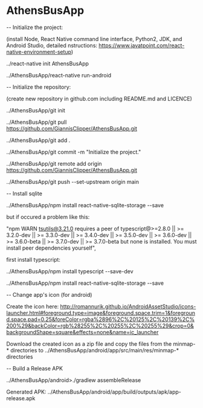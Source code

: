 # AthensBusApp


-- Initialize the project:

(install Node, React Native command line interface, Python2, JDK, and Android Studio, detailed nstructions: https://www.javatpoint.com/react-native-environment-setup)

../react-native init AthensBusApp

../AthensBusApp/react-native run-android


-- Initialize the repository:

(create new repository in github.com including README.md and LICENCE)

../AthensBusApp/git init

../AthensBusApp/git pull https://github.com/GiannisClipper/AthensBusApp.git

../AthensBusApp/git add .

../AthensBusApp/git commit -m "Initialize the project."

../AthensBusApp/git remote add origin https://github.com/GiannisClipper/AthensBusApp.git

../AthensBusApp/git push --set-upstream origin main


-- Install sqlite

../AthensBusApp/npm install react-native-sqlite-storage --save

but if occured a problem like this:

"npm WARN tsutils@3.21.0 requires a peer of typescript@>=2.8.0 || >= 3.2.0-dev || >= 3.3.0-dev || >= 3.4.0-dev || >= 3.5.0-dev || >= 3.6.0-dev || >= 3.6.0-beta || >= 3.7.0-dev || >= 3.7.0-beta but none is installed. You must install peer dependencies yourself",

first install typescript:

../AthensBusApp/npm install typescript --save-dev

../AthensBusApp/npm install react-native-sqlite-storage --save


-- Change app's icon (for android)

Create the icon here: http://romannurik.github.io/AndroidAssetStudio/icons-launcher.html#foreground.type=image&foreground.space.trim=1&foreground.space.pad=0.25&foreColor=rgba%2896%2C%20125%2C%20139%2C%200%29&backColor=rgb%28255%2C%20255%2C%20255%29&crop=0&backgroundShape=square&effects=none&name=ic_launcher

Download the created icon as a zip file and copy the files from the minmap-* directories to ../AthensBusApp/android/app/src/main/res/minmap-* directories


-- Build a Release APK

../AthensBusApp/android>./gradlew assembleRelease

Generated APK: ../AthensBusApp/android/app/build/outputs/apk/app-release.apk

